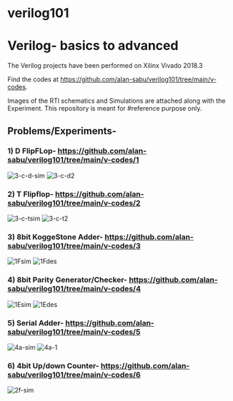 # verilog101
# Verilog- basics to advanced

The Verilog projects have been performed on Xilinx Vivado 2018.3

Find the codes at https://github.com/alan-sabu/verilog101/tree/main/v-codes.

Images of the RTl schematics and Simulations are attached along with the Experiment.
This repository is meant for #reference purpose only.

## Problems/Experiments-

### 1) D FlipFLop- https://github.com/alan-sabu/verilog101/tree/main/v-codes/1
 ![3-c-d-sim](https://user-images.githubusercontent.com/75666405/114539573-42737600-9c72-11eb-8c60-e486560008da.JPG)
![3-c-d2](https://user-images.githubusercontent.com/75666405/114539613-4901ed80-9c72-11eb-9a0d-4adf2d74f7e7.JPG)


### 2) T Flipflop- https://github.com/alan-sabu/verilog101/tree/main/v-codes/2
 ![3-c-tsim](https://user-images.githubusercontent.com/75666405/114539661-54551900-9c72-11eb-8ff8-88471d1a414a.JPG)
![3-c-t2](https://user-images.githubusercontent.com/75666405/114539681-58813680-9c72-11eb-9586-147eed3d43ad.JPG)


### 3) 8bit KoggeStone Adder- https://github.com/alan-sabu/verilog101/tree/main/v-codes/3
![1Fsim](https://user-images.githubusercontent.com/75666405/114539717-633bcb80-9c72-11eb-9b13-6b09f927dbb6.JPG)
![1Fdes](https://user-images.githubusercontent.com/75666405/114539720-646cf880-9c72-11eb-9cbd-287f4c7fbf05.JPG)


### 4) 8bit Parity Generator/Checker- https://github.com/alan-sabu/verilog101/tree/main/v-codes/4
![1Esim](https://user-images.githubusercontent.com/75666405/117806900-f9601300-b26b-11eb-950a-f77e6fcd1bea.JPG)
![1Edes](https://user-images.githubusercontent.com/75666405/117806884-f533f580-b26b-11eb-96aa-8585a2d90a0e.JPG)


### 5) Serial Adder- https://github.com/alan-sabu/verilog101/tree/main/v-codes/5
![4a-sim](https://user-images.githubusercontent.com/75666405/117807258-7095a700-b26c-11eb-97d4-279ca1e6fbb8.JPG)
![4a-1](https://user-images.githubusercontent.com/75666405/117807418-ab97da80-b26c-11eb-9bbf-eb8f86ab5cff.JPG)


### 6) 4bit Up/down Counter- https://github.com/alan-sabu/verilog101/tree/main/v-codes/6
![2f-sim](https://user-images.githubusercontent.com/75666405/117807524-c9fdd600-b26c-11eb-8c7a-c60d6123d373.JPG)
